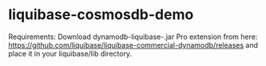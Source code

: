 # liquibase-cosmosdb-demo
Requirements: Download dynamodb-liquibase-<version>.jar Pro extension from here: https://github.com/liquibase/liquibase-commercial-dynamodb/releases and place it in your liquibase/lib directory.

